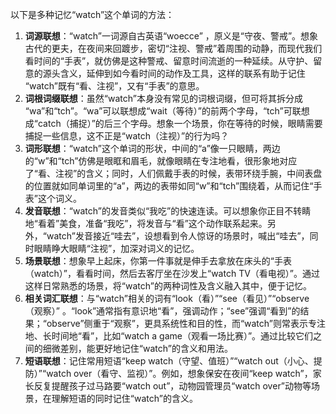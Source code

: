 以下是多种记忆“watch”这个单词的方法：
1. **词源联想**：“watch”一词源自古英语“woecce” ，原义是“守夜、警戒”。想象古代的更夫，在夜间来回踱步，密切“注视、警戒”着周围的动静，而现代我们看时间的“手表”，就仿佛是这种警戒、留意时间流逝的一种延续。从守护、留意的源头含义，延伸到如今看时间的动作及工具，这样的联系有助于记住 “watch”既有“看、注视”，又有“手表”的意思。
2. **词根词缀联想**：虽然“watch”本身没有常见的词根词缀，但可将其拆分成 “wa”和“tch”。“wa”可以联想成“wait（等待）”的前两个字母，“tch”可联想成“catch（捕捉）”的后三个字母。想象一个场景，你在等待的时候，眼睛需要捕捉一些信息，这不正是“watch（注视）”的行为吗？
3. **词形联想**：“watch”这个单词的形状，中间的“a”像一只眼睛，两边的“w”和“tch”仿佛是眼眶和眉毛，就像眼睛在专注地看，很形象地对应了“看、注视”的含义；同时，人们佩戴手表的时候，表带环绕手腕，中间表盘的位置就如同单词里的“a”，两边的表带如同“w”和“tch”围绕着，从而记住“手表”这个词义。
4. **发音联想**：“watch”的发音类似“我吃”的快速连读。可以想象你正目不转睛地“看着”美食，准备“我吃”，将发音与“看”这个动作联系起来。另外，“watch”发音接近“哇去”，设想看到令人惊讶的场景时，喊出“哇去”，同时眼睛睁大眼睛“注视”，加深对词义的记忆。
5. **场景联想**：想象早上起床，你第一件事就是伸手去拿放在床头的“手表（watch）”，看看时间，然后去客厅坐在沙发上“watch TV（看电视）”。通过这样日常熟悉的场景，将“watch”的两种词性及含义融入其中，便于记忆。
6. **相关词汇联想**：与“watch”相关的词有“look（看）”“see（看见）”“observe（观察）” 。“look”通常指有意识地“看”，强调动作；“see”强调“看到”的结果；“observe”侧重于“观察”，更具系统性和目的性，而“watch”则常表示专注地、长时间地“看”，比如“watch a game（观看一场比赛）”。通过比较它们之间的细微差别，能更好地记住“watch”的含义和用法。
7. **短语联想**：记住常用短语“keep watch（守望、值班）”“watch out（小心、提防）”“watch over（看守、监视）”。例如，想象保安在夜间“keep watch”，家长反复提醒孩子过马路要“watch out”，动物园管理员“watch over”动物等场景，在理解短语的同时记住“watch”的含义。 